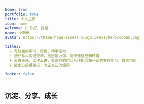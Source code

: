 ```yaml
---
home: true
portfolio: true
title: 个人主页
icon: home
welcome: 👋 你好，我是
name: 小胡哥
avatar: https://theme-hope-assets.vuejs.press/hero/conan.png

titles:
  - 有较强的学习、分析、动手能力
  - 擅长与人沟通交流，抗压能力强，能快速适应新环境
  - 有责任感，工作上进，有良好的团队合作能力和一定的管理能力，喜欢创新
  - 能虚心接受建议，改正自己的错误

footer: false
---
```


[//]: # (<LockArticle :highHeightPercent="0.6"/>)

## 沉淀、分享、成长

[//]: # (## 专业技能)

[//]: # (1、Java基础扎实，理解并能使用Java 多线程及线程池，集合框架，IO类库等，良好的编程习惯)

[//]: # (<br/>2、熟悉JDBC，Servlet，JSP技术，掌握基本HTML，CSS，Vue技术，jquery，ajax等前端技术)

[//]: # (<br/>3、熟练掌握主流Spring、SpringBoot、SpringMVC、MyBatis等主流框架，熟练使用并整合SSM框架，快速上手新型框架)

[//]: # (<br/>4、熟练使用MySQL关系型数据库，使用标准SQL语句，熟练使用相关开发工具Navicat熟悉，熟悉redis 非关系型数据库)

[//]: # (<br/>5、熟悉使用tomcat服务器、Maven项目构建工具，git以及docker容器的使用，熟悉Linux操作系统)

[//]: # (<br/>6、熟悉springcloud微服务技术，包括nacos，erueka，zookeeper注册中心的使用，gateway网关以及sentinel与Hystrix熔断器,restTemplate以及openfeign远程服务调用技术,ribbon负载均衡器的使用，熟悉sleuth监控远程调用的过程，admin监控服务好坏)

[//]: # (<br/>7、熟悉rocketMq,rabbitMq消息队列)

[//]: # (<br/>8、熟悉elasticSearch分布式搜索引擎，了解倒排索引，以及分词器)

[//]: # (<br/>9、熟练使用idea开发,junit单元测试以及jmeter掌握编写接口文档和接口开发)
